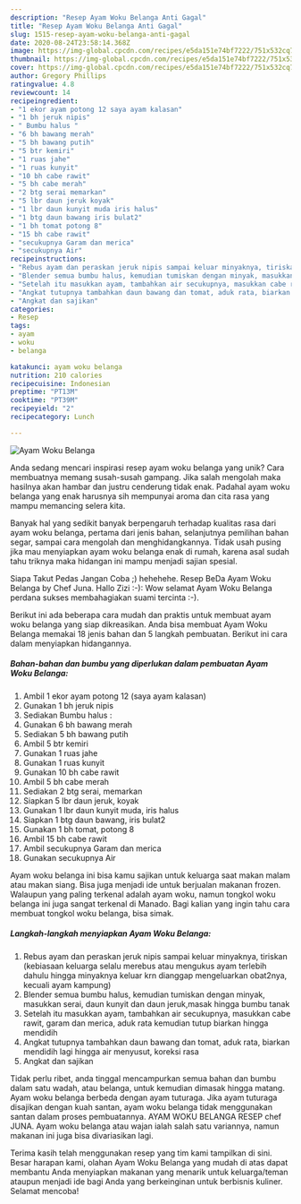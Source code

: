 ```yaml
---
description: "Resep Ayam Woku Belanga Anti Gagal"
title: "Resep Ayam Woku Belanga Anti Gagal"
slug: 1515-resep-ayam-woku-belanga-anti-gagal
date: 2020-08-24T23:58:14.368Z
image: https://img-global.cpcdn.com/recipes/e5da151e74bf7222/751x532cq70/ayam-woku-belanga-foto-resep-utama.jpg
thumbnail: https://img-global.cpcdn.com/recipes/e5da151e74bf7222/751x532cq70/ayam-woku-belanga-foto-resep-utama.jpg
cover: https://img-global.cpcdn.com/recipes/e5da151e74bf7222/751x532cq70/ayam-woku-belanga-foto-resep-utama.jpg
author: Gregory Phillips
ratingvalue: 4.8
reviewcount: 14
recipeingredient:
- "1 ekor ayam potong 12 saya ayam kalasan"
- "1 bh jeruk nipis"
- " Bumbu halus "
- "6 bh bawang merah"
- "5 bh bawang putih"
- "5 btr kemiri"
- "1 ruas jahe"
- "1 ruas kunyit"
- "10 bh cabe rawit"
- "5 bh cabe merah"
- "2 btg serai memarkan"
- "5 lbr daun jeruk koyak"
- "1 lbr daun kunyit muda iris halus"
- "1 btg daun bawang iris bulat2"
- "1 bh tomat potong 8"
- "15 bh cabe rawit"
- "secukupnya Garam dan merica"
- "secukupnya Air"
recipeinstructions:
- "Rebus ayam dan peraskan jeruk nipis sampai keluar minyaknya, tiriskan (kebiasaan keluarga selalu merebus atau mengukus ayam terlebih dahulu hingga minyaknya keluar krn dianggap mengeluarkan obat2nya, kecuali ayam kampung)"
- "Blender semua bumbu halus, kemudian tumiskan dengan minyak, masukkan serai, daun kunyit dan daun jeruk,masak hingga bumbu tanak"
- "Setelah itu masukkan ayam, tambahkan air secukupnya, masukkan cabe rawit, garam dan merica, aduk rata kemudian tutup biarkan hingga mendidih"
- "Angkat tutupnya tambahkan daun bawang dan tomat, aduk rata, biarkan mendidih lagi hingga air menyusut, koreksi rasa"
- "Angkat dan sajikan"
categories:
- Resep
tags:
- ayam
- woku
- belanga

katakunci: ayam woku belanga 
nutrition: 210 calories
recipecuisine: Indonesian
preptime: "PT13M"
cooktime: "PT39M"
recipeyield: "2"
recipecategory: Lunch

---
```



![Ayam Woku Belanga](https://img-global.cpcdn.com/recipes/e5da151e74bf7222/751x532cq70/ayam-woku-belanga-foto-resep-utama.jpg)

Anda sedang mencari inspirasi resep ayam woku belanga yang unik? Cara membuatnya memang susah-susah gampang. Jika salah mengolah maka hasilnya akan hambar dan justru cenderung tidak enak. Padahal ayam woku belanga yang enak harusnya sih mempunyai aroma dan cita rasa yang mampu memancing selera kita.

Banyak hal yang sedikit banyak berpengaruh terhadap kualitas rasa dari ayam woku belanga, pertama dari jenis bahan, selanjutnya pemilihan bahan segar, sampai cara mengolah dan menghidangkannya. Tidak usah pusing jika mau menyiapkan ayam woku belanga enak di rumah, karena asal sudah tahu triknya maka hidangan ini mampu menjadi sajian spesial.

Siapa Takut Pedas Jangan Coba ;) hehehehe. Resep BeDa Ayam Woku Belanga by Chef Juna. Hallo Zizi :-): Wow selamat Ayam Woku Belanga perdana sukses membahagiakan suami tercinta :-).


Berikut ini ada beberapa cara mudah dan praktis untuk membuat ayam woku belanga yang siap dikreasikan. Anda bisa membuat Ayam Woku Belanga memakai 18 jenis bahan dan 5 langkah pembuatan. Berikut ini cara dalam menyiapkan hidangannya.

<!--inarticleads1-->

##### Bahan-bahan dan bumbu yang diperlukan dalam pembuatan Ayam Woku Belanga:

1. Ambil 1 ekor ayam potong 12 (saya ayam kalasan)
1. Gunakan 1 bh jeruk nipis
1. Sediakan  Bumbu halus :
1. Gunakan 6 bh bawang merah
1. Sediakan 5 bh bawang putih
1. Ambil 5 btr kemiri
1. Gunakan 1 ruas jahe
1. Gunakan 1 ruas kunyit
1. Gunakan 10 bh cabe rawit
1. Ambil 5 bh cabe merah
1. Sediakan 2 btg serai, memarkan
1. Siapkan 5 lbr daun jeruk, koyak
1. Gunakan 1 lbr daun kunyit muda, iris halus
1. Siapkan 1 btg daun bawang, iris bulat2
1. Gunakan 1 bh tomat, potong 8
1. Ambil 15 bh cabe rawit
1. Ambil secukupnya Garam dan merica
1. Gunakan secukupnya Air


Ayam woku belanga ini bisa kamu sajikan untuk keluarga saat makan malam atau makan siang. Bisa juga menjadi ide untuk berjualan makanan frozen. Walaupun yang paling terkenal adalah ayam woku, namun tongkol woku belanga ini juga sangat terkenal di Manado. Bagi kalian yang ingin tahu cara membuat tongkol woku belanga, bisa simak. 

<!--inarticleads2-->

##### Langkah-langkah menyiapkan Ayam Woku Belanga:

1. Rebus ayam dan peraskan jeruk nipis sampai keluar minyaknya, tiriskan (kebiasaan keluarga selalu merebus atau mengukus ayam terlebih dahulu hingga minyaknya keluar krn dianggap mengeluarkan obat2nya, kecuali ayam kampung)
1. Blender semua bumbu halus, kemudian tumiskan dengan minyak, masukkan serai, daun kunyit dan daun jeruk,masak hingga bumbu tanak
1. Setelah itu masukkan ayam, tambahkan air secukupnya, masukkan cabe rawit, garam dan merica, aduk rata kemudian tutup biarkan hingga mendidih
1. Angkat tutupnya tambahkan daun bawang dan tomat, aduk rata, biarkan mendidih lagi hingga air menyusut, koreksi rasa
1. Angkat dan sajikan


Tidak perlu ribet, anda tinggal mencampurkan semua bahan dan bumbu dalam satu wadah, atau belanga, untuk kemudian dimasak hingga matang. Ayam woku belanga berbeda dengan ayam tuturaga. Jika ayam tuturaga disajikan dengan kuah santan, ayam woku belanga tidak menggunakan santan dalam proses pembuatannya. AYAM WOKU BELANGA RESEP chef JUNA. Ayam woku belanga atau wajan ialah salah satu variannya, namun makanan ini juga bisa divariasikan lagi. 

Terima kasih telah menggunakan resep yang tim kami tampilkan di sini. Besar harapan kami, olahan Ayam Woku Belanga yang mudah di atas dapat membantu Anda menyiapkan makanan yang menarik untuk keluarga/teman ataupun menjadi ide bagi Anda yang berkeinginan untuk berbisnis kuliner. Selamat mencoba!
